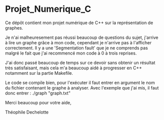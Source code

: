 # Projet_Numerique_C

Ce dépôt contient mon projet numérique de C++ sur la représentation de graphes. 

Je n'ai malheuresement pas réussi beaucoup de questions du sujet, j'arrive à lire un graphe grâce à mon code, cependant je n'arrive pas à l'afficher correctement. Il y a une 'Segmentation fault' que je ne comprends pas malgré le fait que j'ai recommencé mon code à 0 à trois reprises. 

J'ai donc passé beaucoup de temps sur ce devoir sans obtenir un résultat très satisfaisant, mais cela m'a beaucoup aidé à progresser en C++ notamment sur la partie Makefile.

Le code se compile bien, pour l'exécuter il faut entrer en argument le nom du fichier contenant le graphe à analyser.
Avec l'exemple que j'ai mis, il faut donc entrer : ./graph "graph.txt"

Merci beaucoup pour votre aide, 

Théophile Dechelotte
